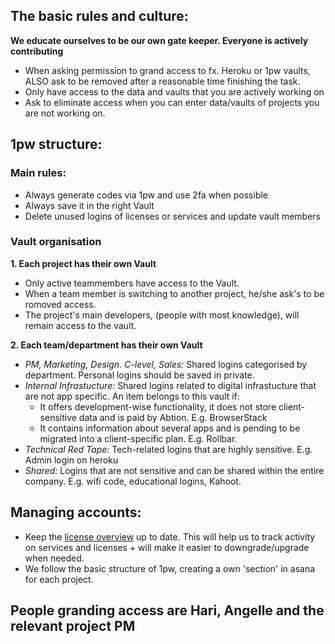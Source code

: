 ## The basic rules and culture:
**We educate ourselves to be our own gate keeper. Everyone is actively contributing**
  - When asking permission to grand access to fx. Heroku or 1pw vaults, ALSO ask to be removed after a reasonable time finishing the task. 
  - Only have access to the data and vaults that you are actively working on
  - Ask to eliminate access when you can enter data/vaults of projects you are not working on.

## 1pw structure:
### Main rules:
  - Always generate codes via 1pw and use 2fa when possible
  - Always save it in the right Vault
  - Delete unused logins of licenses or services and update vault members
  
### Vault organisation
**1. Each project has their own Vault**
  - Only active teammembers have access to the Vault. 
  - When a team member is switching to another project, he/she ask's to be romoved access.
  - The project's main developers, (people with most knowledge), will remain access to the vault.

**2. Each team/department has their own Vault**
  - _PM, Marketing, Design. C-level, Sales:_ Shared logins categorised by department. Personal logins should be saved in private.
  - _Internal Infrastucture:_ Shared logins related to digital infrastucture that are not app specific. An item belongs to this vault if:
    - It offers development-wise functionality, it does not store client-sensitive data and is paid by Abtion. E.g. BrowserStack
    -  It contains information about several apps and is pending to be migrated into a client-specific plan. E.g. Rollbar.
  - _Technical Red Tape:_ Tech-related logins that are highly sensitive. E.g. Admin login on heroku
  - _Shared:_ Logins that are not sensitive and can be shared within the entire company. E.g. wifi code, educational logins, Kahoot.

## Managing accounts:
  - Keep the [license overview](https://app.asana.com/0/1149529931138025/list) up to date. This will help us to track activity on services and licenses + will make it easier to downgrade/upgrade when needed. 
  - We follow the basic structure of 1pw, creating a own 'section' in asana for each project. 

## People granding access are Hari, Angelle and the relevant project PM

